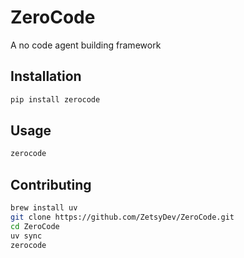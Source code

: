 # ZeroCode
A no code agent building framework

## Installation

```bash
pip install zerocode
```

## Usage

```bash
zerocode
```

## Contributing

```bash
brew install uv
git clone https://github.com/ZetsyDev/ZeroCode.git
cd ZeroCode
uv sync
zerocode
```
